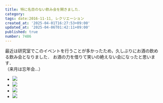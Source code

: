 ```yaml
---
title: 特に名目のない飲み会を開きました．
category:
tags: date:2016-11-11, レクリエーション
created_at: '2025-04-01T16:27:53+09:00'
updated_at: '2025-04-06T01:42:11+09:00'
published: true
number: 7486
---
```


最近は研究室でこのイベントを行うことが多かったため，久しぶりにお酒の飲める飲み会となりました．
お酒の力を借りて笑いの絶えない会になったと思います．  
（来月は忘年会…）

<div class="img-container">
    <ul class="slider">
        <li><a href="/hpg/img/2016/11/DSC00122.jpg" data-lightbox="2016-11-11"><img src="/hpg/img/thumbnail/2016/11/DSC00122.jpg" loading='lazy' /></a></li>
        <li><a href="/hpg/img/2016/11/DSC00111.jpg" data-lightbox="2016-11-11"><img src="/hpg/img/thumbnail/2016/11/DSC00111.jpg" loading='lazy' /></a></li>
        <li><a href="/hpg/img/2016/11/DSC00109.jpg" data-lightbox="2016-11-11"><img src="/hpg/img/thumbnail/2016/11/DSC00109.jpg" loading='lazy' /></a></li>
        <li><a href="/hpg/img/2016/11/DSC00116.jpg" data-lightbox="2016-11-11"><img src="/hpg/img/thumbnail/2016/11/DSC00116.jpg" loading='lazy' /></a></li>
    </ul>
</div>
